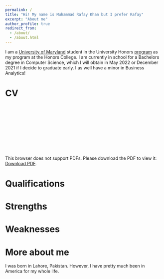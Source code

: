 ```yaml
---
permalink: /
title: "Hi! My name is Muhammad Rafay Khan but I prefer Rafay"
excerpt: "About me"
author_profile: true
redirect_from: 
  - /about/
  - /about.html
---
```


I am a [University of Maryland](https://www.umd.edu/) student in the University Honors  [program](https://www.universityhonors.umd.edu/) as my program at the Honors College. I am currently in school for a Bachelors degree in Computer Science, which I will obtain in May 2022 or December 2021 if I decide to graduate early. I as well have a minor in Business Analytics!

CV
======
<object data="http://mrafaykhan.github.io/Resume.pdf" type="application/pdf" width="700px" height="700px">
    <embed src="http://mrafaykhan.github.io/Resume.pdf">
        <p>This browser does not support PDFs. Please download the PDF to view it: <a href="http://mrafaykhan.github.io/Resume.pdf">Download PDF</a>.</p>
    </embed>
</object>


Qualifications
======


Strengths
======

Weaknesses
======

More about me
======
I was born in Lahore, Pakistan. However, I have pretty much been in America for my whole life.